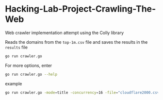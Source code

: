 # Hacking-Lab-Project-Crawling-The-Web

Web crawler implementation attempt using the Colly library

Reads the domains from the `top-1m.csv` file and saves the results in the `results` file

```sh
go run crawler.go
```

For more options, enter

```sh
go run crawler.go --help
```

example

```sh
go run crawler.go -mode=title -concurrency=16 -file="cloudflare2000.csv" -depth=1
```
